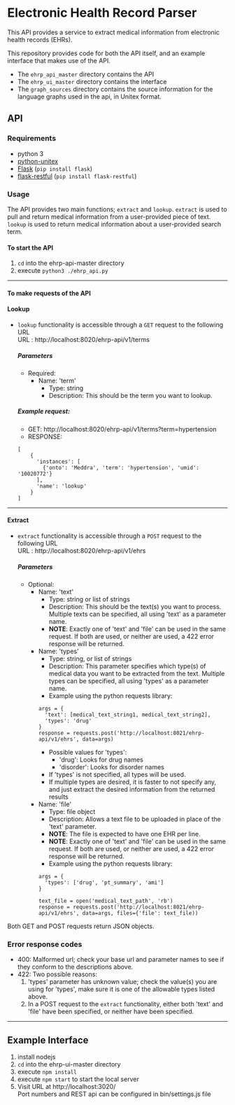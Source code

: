 # Electronic Health Record Parser
This API provides a service to extract medical information from electronic health records (EHRs).<br>

This repository provides code for both the API itself, and an example interface that makes use of the API.
+ The `ehrp_api_master` directory contains the API
+ The `ehrp_ui_master` directory contains the interface
+ The `graph_sources` directory contains the source information for the language graphs used in the api, in Unitex format.

## API
### Requirements
+ python 3
+ [python-unitex](https://github.com/patwat/python-unitex)
+ [Flask](https://flask.palletsprojects.com/en/1.1.x/installation/#install-flask) (`pip install flask`)
+ [flask-restful](https://flask-restful.readthedocs.io/en/latest/installation.html) (`pip install flask-restful`)

### Usage
The API provides two main functions; `extract` and `lookup`. `extract` is used to pull and return medical information from a user-provided piece of text. `lookup` is used to return medical information about a user-provided search term.

#### To start the API
1. `cd` into the ehrp-api-master directory
2. execute `python3 ./ehrp_api.py`

___
#### To make requests of the API

  #### Lookup
  + `lookup` functionality is accessible through a `GET` request to the following URL<br>
    URL : http://localhost:8020/ehrp-api/v1/terms<br>
    ##### Parameters
    + Required:<br>
      + Name: 'term'
        + Type: string
        + Description: This should be the term you want to lookup.<br>

    ##### Example request:
    + GET: http://localhost:8020/ehrp-api/v1/terms?term=hypertension
    + RESPONSE:<br>
    ```
    [
        {
          'instances': [
            {'onto': 'Meddra', 'term': 'hypertension', 'umid': '10020772'}
          ],
          'name': 'lookup'
        }
    ]
    ```
___

#### Extract
  + `extract` functionality is accessible through a `POST` request to the following URL<br>
    URL : http://localhost:8020/ehrp-api/v1/ehrs
    ##### Parameters
    + Optional:
      + Name: 'text'
        + Type: string or list of strings
        + Description: This should be the text(s) you want to process. Multiple texts can be specified, all using 'text' as a parameter name.
        + **NOTE**: Exactly one of 'text' and 'file' can be used in the same request. If both are used, or neither are used, a 422 error response will be returned.
      + Name: 'types'
        + Type: string, or list of strings
        + Description: This parameter specifies which type(s) of medical data you want to be extracted from the text. Multiple types can be specified, all using 'types' as a parameter name.
        + Example using the python requests library:<br>
        ```
        args = {
          'text': [medical_text_string1, medical_text_string2],
          'types': 'drug'
        }
        response = requests.post('http://localhost:8021/ehrp-api/v1/ehrs', data=args)
        ```
        + Possible values for 'types':  
          + 'drug': Looks for drug names
          + 'disorder': Looks for disorder names
        + If 'types' is not specified, all types will be used.
        + If multiple types are desired, it is faster to not specify any, and just extract the desired information from the returned results
      + Name: 'file'
        + Type: file object
        + Description: Allows a text file to be uploaded in place of the 'text' parameter.
        + **NOTE**: The file is expected to have one EHR per line.
        + **NOTE**: Exactly one of 'text' and 'file' can be used in the same request. If both are used, or neither are used, a 422 error response will be returned.
        + Example using the python requests library:
        ```
        args = {
          'types': ['drug', 'pt_summary', 'ami']
        }
        
        text_file = open('medical_text_path', 'rb')
        response = requests.post('http://localhost:8021/ehrp-api/v1/ehrs', data=args, files={'file': text_file))
        ```

Both GET and POST requests return JSON objects.

### Error response codes
* 400: Malformed url; check your base url and parameter names to see if they conform to the descriptions above.
* 422: Two possible reasons:
  1. 'types' parameter has unknown value; check the value(s) you are using for 'types', make sure it is one of the allowable types listed above.
  2. In a POST request to the `extract` functionality, either both 'text' and 'file' have been specified, or neither have been specified.




___
## Example Interface
1. install nodejs
2. `cd` into the ehrp-ui-master directory
3. execute `npm install`
4. execute `npm start` to start the local server
5. Visit URL at http://localhost:3020/<br>
Port numbers and REST api can be configured in bin/settings.js file
